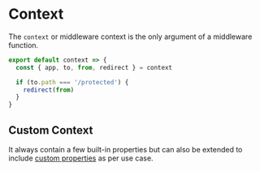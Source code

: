 # Context

The `context` or middleware context is the only argument of a middleware function.

```javascript
export default context => {
  const { app, to, from, redirect } = context

  if (to.path === '/protected') {
    redirect(from)
  }
}
```

## Custom Context

It always contain a few built-in properties but can also be extended to include [custom properties](/api/context.html#adding-custom-properties) as per use case.
